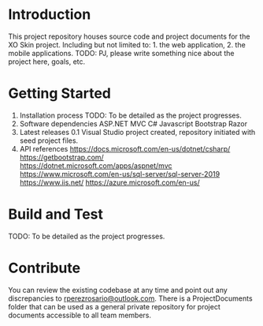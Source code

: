# Introduction 
This project repository houses source code and project documents for the XO Skin project. Including but not limited to: 1. the web application, 2. the mobile applications.
TODO: PJ, please write something nice about the project here, goals, etc.
# Getting Started
1.	Installation process
TODO: To be detailed as the project progresses.
2.	Software dependencies
ASP.NET MVC
C#
Javascript
Bootstrap
Razor
3.	Latest releases
0.1 Visual Studio project created, repository initiated with seed project files.
4.	API references
https://docs.microsoft.com/en-us/dotnet/csharp/
https://getbootstrap.com/
https://dotnet.microsoft.com/apps/aspnet/mvc
https://www.microsoft.com/en-us/sql-server/sql-server-2019
https://www.iis.net/
https://azure.microsoft.com/en-us/
# Build and Test
TODO: To be detailed as the project progresses. 
# Contribute
You can review the existing codebase at any time and point out any discrepancies to rperezrosario@outlook.com.
There is a ProjectDocuments folder that can be used as a general private repository for project documents accessible to all team members.